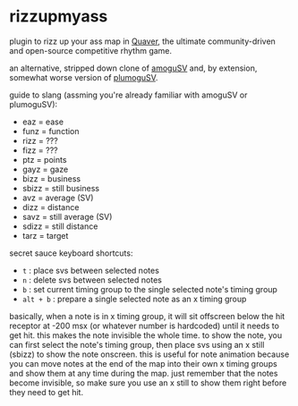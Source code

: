 # rizzupmyass
plugin to rizz up your ass map in [Quaver](https://github.com/Quaver),
the ultimate community-driven and open-source competitive rhythm game.

an alternative, stripped down clone of [amoguSV](https://github.com/kloi34/amoguSV)
and, by extension, somewhat worse version of [plumoguSV](https://github.com/ESV-Sweetplum/plumoguSV).

guide to slang (assming you're already familiar with amoguSV or plumoguSV):
- eaz = ease
- funz = function
- rizz = ???
- fizz = ???
- ptz = points
- gayz = gaze
- bizz = business
- sbizz = still business
- avz = average (SV)
- dizz = distance
- savz = still average (SV)
- sdizz = still distance
- tarz = target

secret sauce keyboard shortcuts:
- `t` : place svs between selected notes
- `n` : delete svs between selected notes
- `b` : set current timing group to the single selected note's timing group
- `alt + b` : prepare a single selected note as an x timing group

basically, when a note is in x timing group, it will sit offscreen below the hit receptor
at -200 msx (or whatever number is hardcoded) until it needs to get hit.
this makes the note invisible the whole time.
to show the note, you can first select the note's timing group,
then place svs using an x still (sbizz) to show the note onscreen.
this is useful for note animation because you can move notes at the end of the map
into their own x timing groups and show them at any time during the map.
just remember that the notes become invisible, so make sure you use an x still
to show them right before they need to get hit.
